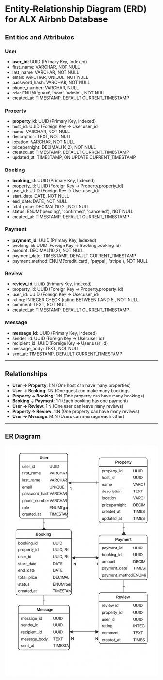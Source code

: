 # Entity-Relationship Diagram (ERD) for ALX Airbnb Database

## **Entities and Attributes**

### **User**
- **user_id**: UUID (Primary Key, Indexed)
- first_name: VARCHAR, NOT NULL
- last_name: VARCHAR, NOT NULL
- email: VARCHAR, UNIQUE, NOT NULL
- password_hash: VARCHAR, NOT NULL
- phone_number: VARCHAR, NULL
- role: ENUM('guest', 'host', 'admin'), NOT NULL
- created_at: TIMESTAMP, DEFAULT CURRENT_TIMESTAMP

### **Property**
- **property_id**: UUID (Primary Key, Indexed)
- host_id: UUID (Foreign Key → User.user_id)
- name: VARCHAR, NOT NULL
- description: TEXT, NOT NULL
- location: VARCHAR, NOT NULL
- pricepernight: DECIMAL(10,2), NOT NULL
- created_at: TIMESTAMP, DEFAULT CURRENT_TIMESTAMP
- updated_at: TIMESTAMP, ON UPDATE CURRENT_TIMESTAMP

### **Booking**
- **booking_id**: UUID (Primary Key, Indexed)
- property_id: UUID (Foreign Key → Property.property_id)
- user_id: UUID (Foreign Key → User.user_id)
- start_date: DATE, NOT NULL
- end_date: DATE, NOT NULL
- total_price: DECIMAL(10,2), NOT NULL
- status: ENUM('pending', 'confirmed', 'canceled'), NOT NULL
- created_at: TIMESTAMP, DEFAULT CURRENT_TIMESTAMP

### **Payment**
- **payment_id**: UUID (Primary Key, Indexed)
- booking_id: UUID (Foreign Key → Booking.booking_id)
- amount: DECIMAL(10,2), NOT NULL
- payment_date: TIMESTAMP, DEFAULT CURRENT_TIMESTAMP
- payment_method: ENUM('credit_card', 'paypal', 'stripe'), NOT NULL

### **Review**
- **review_id**: UUID (Primary Key, Indexed)
- property_id: UUID (Foreign Key → Property.property_id)
- user_id: UUID (Foreign Key → User.user_id)
- rating: INTEGER CHECK (rating BETWEEN 1 AND 5), NOT NULL
- comment: TEXT, NOT NULL
- created_at: TIMESTAMP, DEFAULT CURRENT_TIMESTAMP

### **Message**
- **message_id**: UUID (Primary Key, Indexed)
- sender_id: UUID (Foreign Key → User.user_id)
- recipient_id: UUID (Foreign Key → User.user_id)
- message_body: TEXT, NOT NULL
- sent_at: TIMESTAMP, DEFAULT CURRENT_TIMESTAMP

---

## **Relationships**
- **User → Property**: 1:N (One host can have many properties)
- **User → Booking**: 1:N (One guest can make many bookings)
- **Property → Booking**: 1:N (One property can have many bookings)
- **Booking → Payment**: 1:1 (Each booking has one payment)
- **User → Review**: 1:N (One user can leave many reviews)
- **Property → Review**: 1:N (One property can have many reviews)
- **User → Message**: M:N (Users can message each other)

---

## **ER Diagram**
![ER Diagram](erd.png)

